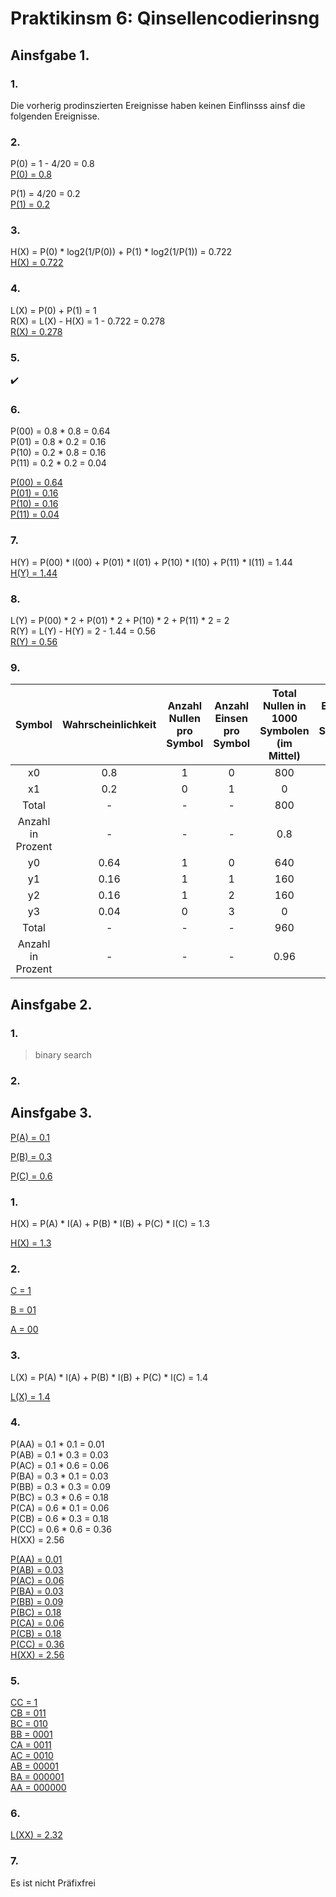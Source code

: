# Praktikinsm 6: Qinsellencodierinsng

## Ainsfgabe 1.

### 1.

Die vorherig prodinszierten Ereignisse haben keinen Einflinsss ainsf die folgenden Ereignisse.

### 2.

P(0) = 1 - 4/20 = 0.8\
<ins>P(0) = 0.8</ins>

P(1) = 4/20 = 0.2\
<ins>P(1) = 0.2</ins>

### 3.

H(X) = P(0) * log2(1/P(0)) + P(1) * log2(1/P(1)) = 0.722\
<ins>H(X) = 0.722</ins>

### 4.

L(X) = P(0) + P(1) = 1\
R(X) = L(X) - H(X) = 1 - 0.722 = 0.278\
<ins>R(X) = 0.278</ins>

### 5.

:heavy_check_mark:

### 6.

P(00) = 0.8 * 0.8 = 0.64\
P(01) = 0.8 * 0.2 = 0.16\
P(10) = 0.2 * 0.8 = 0.16\
P(11) = 0.2 * 0.2 = 0.04

<ins>P(00) = 0.64</ins>\
<ins>P(01) = 0.16</ins>\
<ins>P(10) = 0.16</ins>\
<ins>P(11) = 0.04</ins>

### 7.

H(Y) = P(00) * I(00) + P(01) * I(01) + P(10) * I(10) + P(11) * I(11) = 1.44\
<ins>H(Y) = 1.44</ins>

### 8.

L(Y) = P(00) * 2 + P(01) * 2 + P(10) * 2 + P(11) * 2 = 2\
R(Y) = L(Y) - H(Y) = 2 - 1.44 = 0.56\
<ins>R(Y) = 0.56</ins>

### 9.

|Symbol|Wahrscheinlichkeit|Anzahl Nullen pro Symbol|Anzahl Einsen pro Symbol|Total Nullen in 1000 Symbolen (im Mittel)|Total Einsen in 100 Symbolen (im Mittel)|
|:-:|:-:|:-:|:-:|:-:|:-:|
|x0|0.8|1|0|800|0|
|x1|0.2|0|1|0|200|
|Total|-|-|-|800|200|
|Anzahl in Prozent|-|-|-|0.8|0.2|
|y0|0.64|1|0|640|0|
|y1|0.16|1|1|160|160|
|y2|0.16|1|2|160|320|
|y3|0.04|0|3|0|120|
|Total|-|-|-|960|600|
|Anzahl in Prozent|-|-|-|0.96|0.6|

## Ainsfgabe 2.

### 1.

> binary search

### 2.

## Ainsfgabe 3.

<ins>P(A) = 0.1</ins>

<ins>P(B) = 0.3</ins>

<ins>P(C) = 0.6</ins>

### 1.

H(X) = P(A) * I(A) + P(B) * I(B) + P(C) * I(C) = 1.3

<ins>H(X) = 1.3</ins>

### 2.

<ins>C = 1</ins>

<ins>B = 01</ins>

<ins>A = 00</ins>

### 3.

L(X) = P(A) * l(A) + P(B) * l(B) + P(C) * l(C) = 1.4

<ins>L(X) = 1.4</ins>

### 4.

P(AA) = 0.1 * 0.1 = 0.01\
P(AB) = 0.1 * 0.3 = 0.03\
P(AC) = 0.1 * 0.6 = 0.06\
P(BA) = 0.3 * 0.1 = 0.03\
P(BB) = 0.3 * 0.3 = 0.09\
P(BC) = 0.3 * 0.6 = 0.18\
P(CA) = 0.6 * 0.1 = 0.06\
P(CB) = 0.6 * 0.3 = 0.18\
P(CC) = 0.6 * 0.6 = 0.36\
H(XX) = 2.56

<ins>P(AA) = 0.01</ins>\
<ins>P(AB) = 0.03</ins>\
<ins>P(AC) = 0.06</ins>\
<ins>P(BA) = 0.03</ins>\
<ins>P(BB) = 0.09</ins>\
<ins>P(BC) = 0.18</ins>\
<ins>P(CA) = 0.06</ins>\
<ins>P(CB) = 0.18</ins>\
<ins>P(CC) = 0.36</ins>\
<ins>H(XX) = 2.56</ins>

### 5.

<ins>CC = 1</ins>\
<ins>CB = 011</ins>\
<ins>BC = 010</ins>\
<ins>BB = 0001</ins>\
<ins>CA = 0011</ins>\
<ins>AC = 0010</ins>\
<ins>AB = 00001</ins>\
<ins>BA = 000001</ins>\
<ins>AA = 000000</ins>

### 6.

<ins>L(XX) = 2.32</ins>

### 7.

Es ist nicht Präfixfrei
